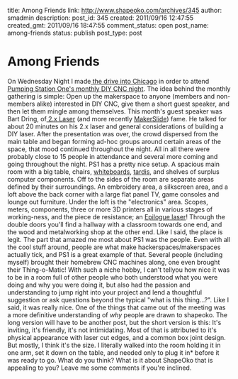 title: Among Friends
link: http://www.shapeoko.com/archives/345
author: smadmin
description: 
post_id: 345
created: 2011/09/16 12:47:55
created_gmt: 2011/09/16 18:47:55
comment_status: open
post_name: among-friends
status: publish
post_type: post

# Among Friends

On Wednesday Night I made[ the drive into Chicago](http://maps.google.com/maps?saddr=61021&daddr=3354+N.+Elston,+Chicago,+IL+60618+\(Pumping+Station:+One\)&hl=en&ll=41.879786,-88.599243&spn=0.877286,1.849823&sll=41.883876,-87.6297&sspn=0.427369,0.924911&geocode=FU0cfgIdgnGq-inltIthGKkJiDGZqrBd--orpA%3BFa38fwIdc8TF-iH1WMuzGXKrvQ&vpsrc=0&mra=ls&t=m&z=10) in order to attend [Pumping Station One's monthly DIY CNC night](http://pumpingstationone.org/2011/09/diy-cnc-night-3-914-at-7pm/). The idea behind the monthly gathering is simple: Open up the makerspace to anyone (members and non-members alike) interested in DIY CNC, give them a short guest speaker, and then let them mingle among themselves. This month's guest speaker was Bart Dring, of[ 2.x Laser](http://buildlog.net/sm_laser/drawings.html) (and more recently [MakerSlide](http://www.kickstarter.com/projects/93832939/makerslide-open-source-linear-bearing-system?ref=live)) fame. He talked for about 20 minutes on his 2.x laser and general considerations of building a DIY laser. After the presentation was over, the crowd dispersed from the main table and began forming ad-hoc groups around certain areas of the space, that mood continued throughout the night. All in all there were probably close to 15 people in attendance and several more coming and going throughout the night. PS1 has a pretty nice setup. A spacious main room with a big table, chairs, [whiteboards](http://www.ideapaint.com/), [tardis](http://www.flickr.com/photos/rubin110/4346700477/), and shelves of surplus computer components. Off to the sides of the room are separate areas defined by their surroundings. An embroidery area, a silkscreen area, and a loft above the back corner with a large flat panel TV, game consoles and lounge out furniture. Under the loft is the "electronics" area. Scopes, meters, components, three or more 3D printers all in various stages of working-ness, and the piece de resistance; an [Epilogue laser](http://www.epiloglaser.com/co2-laser-systems.htm)! Through the double doors you'll find a hallway with a classroom towards one end, and the wood and metalworking shop at the other end. Like I said, the place is legit. The part that amazed me most about PS1 was the people. Even with all the cool stuff around, people are what make hackerspaces/makerspaces actually tick, and PS1 is a great example of that. Several people (including myself) brought their homebrew CNC machines along, one even brought their Thing-o-Matic! With such a niche hobby, I can't tellyou how nice it was to be in a room full of other people who both understood what you were doing and why you were doing it, but also had the passion and understanding to jump right into your project and lend a thoughtful suggestion or ask questions beyond the typical "what is this thing...?". Like I said, it was really nice. One of the things that came out of the meeting was a more definitive understanding of *why* people are drawn to shapeoko. The long version will have to be another post, but the short version is this: It's inviting, it's friendly, it's not intimidating. Most of that is attributed to it's physical appearance with laser cut edges, and a common box joint design. But mostly, I think it's the size. I literally walked into the room holding it in one arm, set it down on the table, and needed only to plug it in* before it was ready to go. What do you think? What is it about ShapeOko that is appealing to you? Leave me some comments if you're inclined.